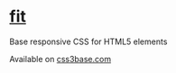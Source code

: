 [fit](https://github.com/ryanve/fit)
===

Base responsive CSS for HTML5 elements

Available on [css3base.com](http://css3base.com)

